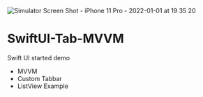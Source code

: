 ![Simulator Screen Shot - iPhone 11 Pro - 2022-01-01 at 19 35 20](https://user-images.githubusercontent.com/20352162/147852373-436f1c85-800d-49c4-9bbe-32129d0b2717.png)
# SwiftUI-Tab-MVVM
Swift UI started demo 

- MVVM
- Custom Tabbar
- ListView Example
